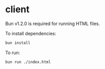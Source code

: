 # client

Bun v1.2.0 is required for running HTML files.

To install dependencies:

```bash
bun install
```

To run:

```bash
bun run ./index.html
```
